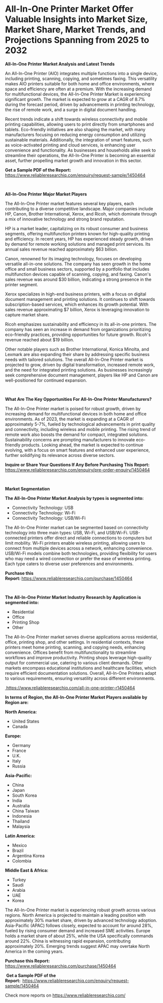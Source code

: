 <p><h1>All-In-One Printer Market Offer Valuable Insights into Market Size, Market Share, Market Trends, and Projections Spanning from 2025 to 2032</h1></p><p><strong>All-In-One Printer Market Analysis and Latest Trends</strong></p>
<p><p>An All-In-One Printer (AIO) integrates multiple functions into a single device, including printing, scanning, copying, and sometimes faxing. This versatility makes AIO printers suitable for both home and office environments, where space and efficiency are often at a premium. With the increasing demand for multifunctional devices, the All-In-One Printer Market is experiencing significant growth. The market is expected to grow at a CAGR of 8.7% during the forecast period, driven by advancements in printing technology, the rise of remote work, and a surge in digital document handling.</p><p>Recent trends indicate a shift towards wireless connectivity and mobile printing capabilities, allowing users to print directly from smartphones and tablets. Eco-friendly initiatives are also shaping the market, with many manufacturers focusing on reducing energy consumption and utilizing sustainable materials. Additionally, the integration of smart features, such as voice-activated printing and cloud services, is enhancing user convenience and functionality. As businesses and households alike seek to streamline their operations, the All-In-One Printer is becoming an essential asset, further propelling market growth and innovation in this sector.</p></p>
<p><strong>Get a Sample PDF of the Report:&nbsp;</strong> <a href="https://www.reliableresearchiq.com/enquiry/request-sample/1450464?utm_campaign=3180&utm_medium=2&utm_source=Github&utm_content=ia&utm_term=24032025&utm_id=all-in-one-printer">https://www.reliableresearchiq.com/enquiry/request-sample/1450464</a></p>
<p>&nbsp;</p>
<p><strong>All-In-One Printer Major Market Players</strong></p>
<p><p>The All-In-One Printer market features several key players, each contributing to a diverse competitive landscape. Major companies include HP, Canon, Brother International, Xerox, and Ricoh, which dominate through a mix of innovative technology and strong brand reputation.</p><p>HP is a market leader, capitalizing on its robust consumer and business segments, offering multifunction printers known for high-quality printing and efficiency. In recent years, HP has experienced steady growth, driven by demand for remote working solutions and managed print services. Its annual sales revenue reached approximately $63 billion.</p><p>Canon, renowned for its imaging technology, focuses on developing versatile all-in-one solutions. The company has seen growth in the home office and small business sectors, supported by a portfolio that includes multifunction devices capable of scanning, copying, and faxing. Canon's sales revenue was around $30 billion, indicating a strong presence in the printer segment.</p><p>Xerox specializes in high-end business printers, with a focus on digital document management and printing solutions. It continues to shift towards subscription-based services, which enhances its growth potential. With sales revenue approximating $7 billion, Xerox is leveraging innovation to capture market share.</p><p>Ricoh emphasizes sustainability and efficiency in its all-in-one printers. The company has seen an increase in demand from organizations prioritizing eco-friendly practices, providing opportunities for future growth. Ricoh's revenue reached about $19 billion.</p><p>Other notable players such as Brother International, Konica Minolta, and Lexmark are also expanding their share by addressing specific business needs with tailored solutions. The overall All-In-One Printer market is projected to grow, driven by digital transformation, increased remote work, and the need for integrated printing solutions. As businesses increasingly seek comprehensive document management, players like HP and Canon are well-positioned for continued expansion.</p></p>
<p>&nbsp;</p>
<p><strong>What Are The Key Opportunities For All-In-One Printer Manufacturers?</strong></p>
<p><p>The All-In-One Printer market is poised for robust growth, driven by increasing demand for multifunctional devices in both home and office environments. As of 2023, the market is expanding at a CAGR of approximately 5-7%, fueled by technological advancements in print quality and connectivity, including wireless and mobile printing. The rising trend of remote work also boosts the demand for compact, integrated solutions. Sustainability concerns are prompting manufacturers to innovate eco-friendly products. Looking ahead, the market is expected to continue evolving, with a focus on smart features and enhanced user experience, further solidifying its relevance across diverse sectors.</p></p>
<p><strong>Inquire or Share Your Questions If Any Before Purchasing This Report:</strong> <a href="https://www.reliableresearchiq.com/enquiry/pre-order-enquiry/1450464?utm_campaign=3180&utm_medium=2&utm_source=Github&utm_content=ia&utm_term=24032025&utm_id=all-in-one-printer">https://www.reliableresearchiq.com/enquiry/pre-order-enquiry/1450464</a></p>
<p>&nbsp;</p>
<p><strong>Market Segmentation</strong></p>
<p><strong>The All-In-One Printer Market Analysis by types is segmented into:</strong></p>
<p><ul><li>Connectivity Technology: USB</li><li>Connectivity Technology: Wi-Fi</li><li>Connectivity Technology: USB/Wi-Fi</li></ul></p>
<p><p>The All-In-One Printer market can be segmented based on connectivity technology into three main types: USB, Wi-Fi, and USB/Wi-Fi. USB-connected printers offer direct and reliable connections to computers but limit mobility. Wi-Fi printers enable wireless printing, allowing users to connect from multiple devices across a network, enhancing convenience. USB/Wi-Fi models combine both technologies, providing flexibility for users who may need a wired connection or prefer the ease of wireless printing. Each type caters to diverse user preferences and environments.</p></p>
<p><strong>Purchase this Report:&nbsp;</strong><a href="https://www.reliableresearchiq.com/purchase/1450464?utm_campaign=3180&utm_medium=2&utm_source=Github&utm_content=ia&utm_term=24032025&utm_id=all-in-one-printer">https://www.reliableresearchiq.com/purchase/1450464</a></p>
<p>&nbsp;</p>
<p><strong>The All-In-One Printer Market Industry Research by Application is segmented into:</strong></p>
<p><ul><li>Residential</li><li>Office</li><li>Printing Shop</li><li>Other</li></ul></p>
<p><p>The All-In-One Printer market serves diverse applications across residential, office, printing shop, and other settings. In residential contexts, these printers meet home printing, scanning, and copying needs, enhancing convenience. Offices benefit from multifunctionality to streamline workflows and improve productivity. Printing shops leverage high-quality output for commercial use, catering to various client demands. Other markets encompass educational institutions and healthcare facilities, which require efficient documentation solutions. Overall, All-In-One Printers adapt to various requirements, ensuring versatility across different environments.</p></p>
<p><a href="https://www.reliableresearchiq.com/all-in-one-printer-r1450464?utm_campaign=3180&utm_medium=2&utm_source=Github&utm_content=ia&utm_term=24032025&utm_id=all-in-one-printer">&nbsp;https://www.reliableresearchiq.com/all-in-one-printer-r1450464</a></p>
<p><strong>In terms of Region, the All-In-One Printer Market Players available by Region are:</strong></p>
<p>
    <p> <strong> North America: </strong>
        <ul>
            <li>United States</li>
            <li>Canada</li>
        </ul>
        </p> 
    <p> <strong> Europe: </strong>
        <ul>
            <li>Germany</li>
            <li>France</li>
            <li>U.K.</li>
            <li>Italy</li>
            <li>Russia</li>
        </ul>
        </p> 
    <p> <strong> Asia-Pacific: </strong>
        <ul>
            <li>China</li>
            <li>Japan</li>
            <li>South Korea</li>
            <li>India</li>
            <li>Australia</li>
            <li>China Taiwan</li>
            <li>Indonesia</li>
            <li>Thailand</li>
            <li>Malaysia</li>
        </ul>
        </p> 
    <p> <strong> Latin America: </strong>
        <ul>
            <li>Mexico</li>
            <li>Brazil</li>
            <li>Argentina Korea</li>
            <li>Colombia</li>
        </ul>
        </p> 
    <p> <strong> Middle East & Africa: </strong>
        <ul>
            <li>Turkey</li>
            <li>Saudi</li>
            <li>Arabia</li>
            <li>UAE</li>
            <li>Korea</li>
        </ul>
    </p>
    </p>
<p><p>The All-In-One Printer market is experiencing robust growth across various regions. North America is projected to maintain a leading position with approximately 30% market share, driven by advanced technology adoption. Asia-Pacific (APAC) follows closely, expected to account for around 28%, fueled by rising consumer demand and increased SME activities. Europe holds a market share of about 25%, while the USA specifically commands around 22%. China is witnessing rapid expansion, contributing approximately 20%. Emerging trends suggest APAC may overtake North America in the coming years.</p></p>
<p><strong>Purchase this Report: </strong><a href="https://www.reliableresearchiq.com/purchase/1450464?utm_campaign=3180&utm_medium=2&utm_source=Github&utm_content=ia&utm_term=24032025&utm_id=all-in-one-printer">https://www.reliableresearchiq.com/purchase/1450464</a></p>
<p>&nbsp;<strong>Get a Sample PDF of the Report:&nbsp;&nbsp;</strong><a href="https://www.reliableresearchiq.com/enquiry/request-sample/1450464?utm_campaign=3180&utm_medium=2&utm_source=Github&utm_content=ia&utm_term=24032025&utm_id=all-in-one-printer">https://www.reliableresearchiq.com/enquiry/request-sample/1450464</a></p>
<p><strong></strong></p>
<p>Check more reports on <a href="https://www.reliableresearchiq.com/?utm_campaign=3180&utm_medium=2&utm_source=Github&utm_content=ia&utm_term=24032025&utm_id=all-in-one-printer">https://www.reliableresearchiq.com/</a></p>